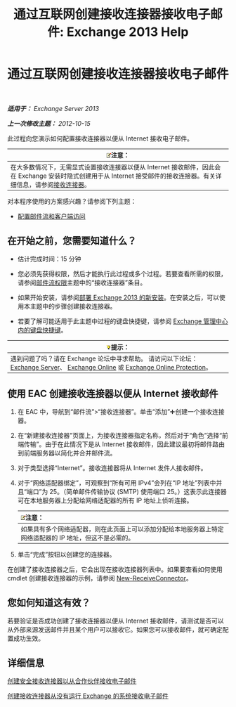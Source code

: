 ﻿---
title: '通过互联网创建接收连接器接收电子邮件: Exchange 2013 Help'
TOCTitle: 通过互联网创建接收连接器接收电子邮件
ms:assetid: 534bbd32-a0db-4d50-9579-4933b156d7b3
ms:mtpsurl: https://technet.microsoft.com/zh-cn/library/JJ657447(v=EXCHG.150)
ms:contentKeyID: 50490557
ms.date: 01/11/2018
mtps_version: v=EXCHG.150
ms.translationtype: HT
---

# 通过互联网创建接收连接器接收电子邮件

 

_**适用于：** Exchange Server 2013_

_**上一次修改主题：** 2012-10-15_

此过程向您演示如何配置接收连接器以便从 Internet 接收电子邮件。

<table>
<thead>
<tr class="header">
<th><img src="images/Bb124558.note(EXCHG.150).gif" title="注意" alt="注意" />注意：</th>
</tr>
</thead>
<tbody>
<tr class="odd">
<td>在大多数情况下，无需显式设置接收连接器以便从 Internet 接收邮件，因此会在 Exchange 安装时隐式创建用于从 Internet 接受邮件的接收连接器。有关详细信息，请参阅<a href="receive-connectors-exchange-2013-help.md">接收连接器</a>。</td>
</tr>
</tbody>
</table>


对本程序使用的方案感兴趣？请参阅下列主题：

  - [配置邮件流和客户端访问](configure-mail-flow-and-client-access-exchange-2013-help.md)

## 在开始之前，您需要知道什么？

  - 估计完成时间：15 分钟

  - 您必须先获得权限，然后才能执行此过程或多个过程。若要查看所需的权限，请参阅[邮件流权限](mail-flow-permissions-exchange-2013-help.md)主题中的“接收连接器”条目。

  - 如果开始安装，请参阅[部署 Exchange 2013 的新安装](deploy-a-new-installation-of-exchange-2013-exchange-2013-help.md)。在安装之后，可以使用本主题中的步骤创建接收连接器。

  - 若要了解可能适用于此主题中过程的键盘快捷键，请参阅 [Exchange 管理中心内的键盘快捷键](keyboard-shortcuts-in-the-exchange-admin-center-exchange-online-protection-help.md)。

<table>
<thead>
<tr class="header">
<th><img src="images/Bb124558.tip(EXCHG.150).gif" title="提示" alt="提示" />提示：</th>
</tr>
</thead>
<tbody>
<tr class="odd">
<td>遇到问题了吗？请在 Exchange 论坛中寻求帮助。 请访问以下论坛：<a href="https://go.microsoft.com/fwlink/p/?linkid=60612">Exchange Server</a>、 <a href="https://go.microsoft.com/fwlink/p/?linkid=267542">Exchange Online</a> 或 <a href="https://go.microsoft.com/fwlink/p/?linkid=285351">Exchange Online Protection</a>。</td>
</tr>
</tbody>
</table>


## 使用 EAC 创建接收连接器以便从 Internet 接收邮件

1.  在 EAC 中，导航到“邮件流”\>“接收连接器”。单击“添加”![添加图标](images/JJ218640.c1e75329-d6d7-4073-a27d-498590bbb558(EXCHG.150).gif "添加图标")创建一个接收连接器。

2.  在“新建接收连接器”页面上，为接收连接器指定名称，然后对于“角色”选择“前端传输”。由于在此情况下是从 Internet 接收邮件，因此建议最初将邮件路由到前端服务器以简化并合并邮件流。

3.  对于类型选择“Internet”。接收连接器将从 Internet 发件人接收邮件。

4.  对于“网络适配器绑定”，可观察到“所有可用 IPv4”会列在“IP 地址”列表中并且“端口”为 25。（简单邮件传输协议 (SMTP) 使用端口 25。）这表示此连接器可在本地服务器上分配给网络适配器的所有 IP 地址上侦听连接。
    
    <table>
    <thead>
    <tr class="header">
    <th><img src="images/Bb124558.note(EXCHG.150).gif" title="注意" alt="注意" />注意：</th>
    </tr>
    </thead>
    <tbody>
    <tr class="odd">
    <td>如果具有多个网络适配器，则在此页面上可以添加分配给本地服务器上特定网络适配器的 IP 地址，但这不是必需的。</td>
    </tr>
    </tbody>
    </table>


5.  单击“完成”按钮以创建您的连接器。

在创建了接收连接器之后，它会出现在接收连接器列表中。如果要查看如何使用 cmdlet 创建接收连接器的示例，请参阅 [New-ReceiveConnector](https://technet.microsoft.com/zh-cn/library/bb125139\(v=exchg.150\))。

## 您如何知道这有效？

若要验证是否成功创建了接收连接器以便从 Internet 接收邮件，请测试是否可以从外部来源发送邮件并且某个用户可以接收它。如果您可以接收邮件，就可确定配置成功生效。

## 详细信息

[创建安全接收连接器以从合作伙伴接收电子邮件](create-a-secure-receive-connector-to-receive-email-from-a-partner-exchange-2013-help.md)

[创建接收连接器从没有运行 Exchange 的系统接收电子邮件](create-a-receive-connector-to-receive-email-from-a-system-not-running-exchange-exchange-2013-help.md)

